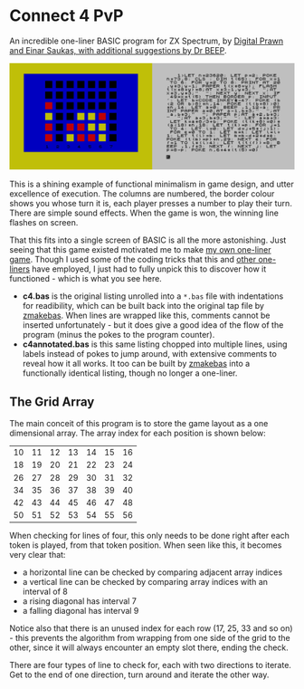 # Connect 4 PvP

An incredible one-liner BASIC program for ZX Spectrum, by [Digital Prawn and Einar Saukas, with additional suggestions by Dr BEEP](http://reptonix.awardspace.co.uk/sinclair/oneliners/connect4-pvp.htm).

[![Connect 4 PvP Screenshots](images/c4screens.png "Connect 4 PvP Screenshots")](http://reptonix.awardspace.co.uk/sinclair/oneliners/connect4-pvp.htm)

This is a shining example of functional minimalism in game design, and utter excellence of execution.
The columns are numbered, the border colour shows you whose turn it is, each player presses a number to play their turn.
There are simple sound effects. When the game is won, the winning line flashes on screen.

That this fits into a single screen of BASIC is all the more astonishing. Just seeing that this game existed motivated me to make [my own one-liner game](https://github.com/patters-syno/line).
Though I used some of the coding tricks that this and [other one-liners](http://reptonix.awardspace.co.uk/sinclair/oneliners/) have employed, I just had to fully unpick this to discover how it functioned - which is what you see here.

- **c4.bas** is the original listing unrolled into a ```*.bas``` file with indentations for readibility, which can be built back into the original tap file by [zmakebas](https://github.com/ohnosec/zmakebas).
When lines are wrapped like this, comments cannot be inserted unfortunately - but it does give a good idea of the flow of the program (minus the pokes to the program counter).
- **c4annotated.bas** is this same listing chopped into multiple lines, using labels instead of pokes to jump around, with extensive comments to reveal how it all works.
It too can be built by [zmakebas](https://github.com/ohnosec/zmakebas) into a functionally identical listing, though no longer a one-liner.

## The Grid Array

The main conceit of this program is to store the game layout as a one dimensional array. The array index for each position is shown below:

|    |    |    |    |    |    |    |
|----|----|----|----|----|----|----|
| 10 | 11 | 12 | 13 | 14 | 15 | 16 |
| 18 | 19 | 20 | 21 | 22 | 23 | 24 |
| 26 | 27 | 28 | 29 | 30 | 31 | 32 |
| 34 | 35 | 36 | 37 | 38 | 39 | 40 |
| 42 | 43 | 44 | 45 | 46 | 47 | 48 |
| 50 | 51 | 52 | 53 | 54 | 55 | 56 |

When checking for lines of four, this only needs to be done right after each token is played, from that token position.
When seen like this, it becomes very clear that:

- a horizontal line can be checked by comparing adjacent array indices
- a vertical line can be checked by comparing array indices with an interval of 8
- a rising diagonal has interval 7
- a falling diagonal has interval 9

Notice also that there is an unused index for each row (17, 25, 33 and so on) - this prevents the algorithm from wrapping from one side of the grid to the other, since it will always encounter an empty slot there, ending the check.

There are four types of line to check for, each with two directions to iterate. Get to the end of one direction, turn around and iterate the other way.
